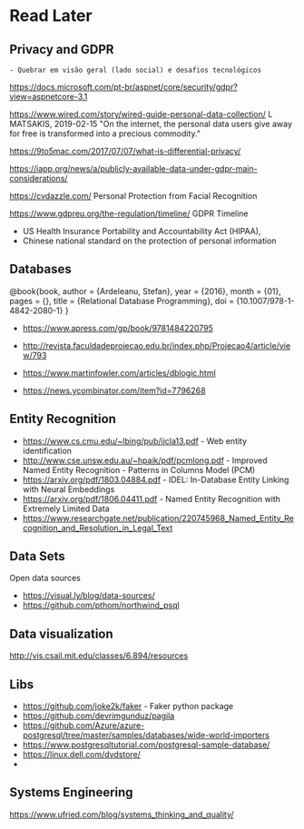 # Read Later
## Privacy and GDPR

    - Quebrar em visão geral (lado social) e desafios tecnológicos

https://docs.microsoft.com/pt-br/aspnet/core/security/gdpr?view=aspnetcore-3.1

https://www.wired.com/story/wired-guide-personal-data-collection/
L MATSAKIS, 2019-02-15
"On the internet, the personal data users give away for free is transformed into a precious commodity."

https://9to5mac.com/2017/07/07/what-is-differential-privacy/

https://iapp.org/news/a/publicly-available-data-under-gdpr-main-considerations/


https://cvdazzle.com/
Personal Protection from Facial Recognition

https://www.gdpreu.org/the-regulation/timeline/
GDPR Timeline

- US Health Insurance Portability and Accountability Act (HIPAA),
-  Chinese national standard on the protection of personal information

## Databases
@book{book,
author = {Ardeleanu, Stefan},
year = {2016},
month = {01},
pages = {},
title = {Relational Database Programming},
doi = {10.1007/978-1-4842-2080-1}
}
- https://www.apress.com/gp/book/9781484220795

- http://revista.faculdadeprojecao.edu.br/index.php/Projecao4/article/view/793

- https://www.martinfowler.com/articles/dblogic.html

- https://news.ycombinator.com/item?id=7796268

## Entity Recognition
- https://www.cs.cmu.edu/~lbing/pub/ijcla13.pdf - Web entity identification
- http://www.cse.unsw.edu.au/~hpaik/pdf/pcmlong.pdf - Improved Named Entity Recognition - Patterns in Columns
Model (PCM)
- https://arxiv.org/pdf/1803.04884.pdf - IDEL: In-Database Entity Linking with Neural Embeddings
- https://arxiv.org/pdf/1806.04411.pdf - Named Entity Recognition with Extremely Limited Data
- https://www.researchgate.net/publication/220745968_Named_Entity_Recognition_and_Resolution_in_Legal_Text

## Data Sets
Open data sources
- https://visual.ly/blog/data-sources/
- https://github.com/pthom/northwind_psql

## Data visualization
http://vis.csail.mit.edu/classes/6.894/resources

## Libs
- https://github.com/joke2k/faker - Faker python package
- https://github.com/devrimgunduz/pagila
- https://github.com/Azure/azure-postgresql/tree/master/samples/databases/wide-world-importers
- https://www.postgresqltutorial.com/postgresql-sample-database/
- https://linux.dell.com/dvdstore/
- 

## Systems Engineering
https://www.ufried.com/blog/systems_thinking_and_quality/